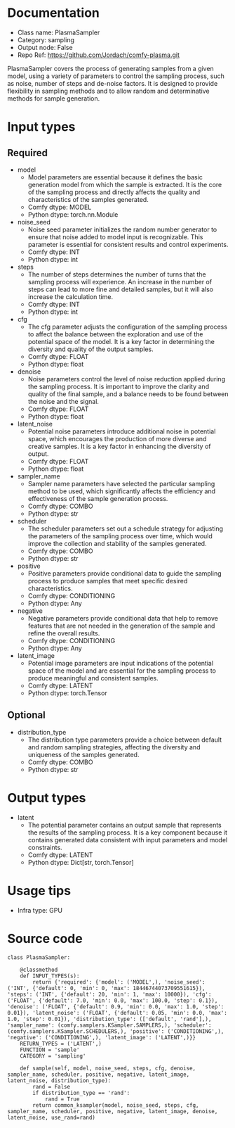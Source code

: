 # Documentation
- Class name: PlasmaSampler
- Category: sampling
- Output node: False
- Repo Ref: https://github.com/Jordach/comfy-plasma.git

PlasmaSampler covers the process of generating samples from a given model, using a variety of parameters to control the sampling process, such as noise, number of steps and de-noise factors. It is designed to provide flexibility in sampling methods and to allow random and determinative methods for sample generation.

# Input types
## Required
- model
    - Model parameters are essential because it defines the basic generation model from which the sample is extracted. It is the core of the sampling process and directly affects the quality and characteristics of the samples generated.
    - Comfy dtype: MODEL
    - Python dtype: torch.nn.Module
- noise_seed
    - Noise seed parameter initializes the random number generator to ensure that noise added to model input is recognizable. This parameter is essential for consistent results and control experiments.
    - Comfy dtype: INT
    - Python dtype: int
- steps
    - The number of steps determines the number of turns that the sampling process will experience. An increase in the number of steps can lead to more fine and detailed samples, but it will also increase the calculation time.
    - Comfy dtype: INT
    - Python dtype: int
- cfg
    - The cfg parameter adjusts the configuration of the sampling process to affect the balance between the exploration and use of the potential space of the model. It is a key factor in determining the diversity and quality of the output samples.
    - Comfy dtype: FLOAT
    - Python dtype: float
- denoise
    - Noise parameters control the level of noise reduction applied during the sampling process. It is important to improve the clarity and quality of the final sample, and a balance needs to be found between the noise and the signal.
    - Comfy dtype: FLOAT
    - Python dtype: float
- latent_noise
    - Potential noise parameters introduce additional noise in potential space, which encourages the production of more diverse and creative samples. It is a key factor in enhancing the diversity of output.
    - Comfy dtype: FLOAT
    - Python dtype: float
- sampler_name
    - Sampler name parameters have selected the particular sampling method to be used, which significantly affects the efficiency and effectiveness of the sample generation process.
    - Comfy dtype: COMBO
    - Python dtype: str
- scheduler
    - The scheduler parameters set out a schedule strategy for adjusting the parameters of the sampling process over time, which would improve the collection and stability of the samples generated.
    - Comfy dtype: COMBO
    - Python dtype: str
- positive
    - Positive parameters provide conditional data to guide the sampling process to produce samples that meet specific desired characteristics.
    - Comfy dtype: CONDITIONING
    - Python dtype: Any
- negative
    - Negative parameters provide conditional data that help to remove features that are not needed in the generation of the sample and refine the overall results.
    - Comfy dtype: CONDITIONING
    - Python dtype: Any
- latent_image
    - Potential image parameters are input indications of the potential space of the model and are essential for the sampling process to produce meaningful and consistent samples.
    - Comfy dtype: LATENT
    - Python dtype: torch.Tensor
## Optional
- distribution_type
    - The distribution type parameters provide a choice between default and random sampling strategies, affecting the diversity and uniqueness of the samples generated.
    - Comfy dtype: COMBO
    - Python dtype: str

# Output types
- latent
    - The potential parameter contains an output sample that represents the results of the sampling process. It is a key component because it contains generated data consistent with input parameters and model constraints.
    - Comfy dtype: LATENT
    - Python dtype: Dict[str, torch.Tensor]

# Usage tips
- Infra type: GPU

# Source code
```
class PlasmaSampler:

    @classmethod
    def INPUT_TYPES(s):
        return {'required': {'model': ('MODEL',), 'noise_seed': ('INT', {'default': 0, 'min': 0, 'max': 18446744073709551615}), 'steps': ('INT', {'default': 20, 'min': 1, 'max': 10000}), 'cfg': ('FLOAT', {'default': 7.0, 'min': 0.0, 'max': 100.0, 'step': 0.1}), 'denoise': ('FLOAT', {'default': 0.9, 'min': 0.0, 'max': 1.0, 'step': 0.01}), 'latent_noise': ('FLOAT', {'default': 0.05, 'min': 0.0, 'max': 1.0, 'step': 0.01}), 'distribution_type': (['default', 'rand'],), 'sampler_name': (comfy.samplers.KSampler.SAMPLERS,), 'scheduler': (comfy.samplers.KSampler.SCHEDULERS,), 'positive': ('CONDITIONING',), 'negative': ('CONDITIONING',), 'latent_image': ('LATENT',)}}
    RETURN_TYPES = ('LATENT',)
    FUNCTION = 'sample'
    CATEGORY = 'sampling'

    def sample(self, model, noise_seed, steps, cfg, denoise, sampler_name, scheduler, positive, negative, latent_image, latent_noise, distribution_type):
        rand = False
        if distribution_type == 'rand':
            rand = True
        return common_ksampler(model, noise_seed, steps, cfg, sampler_name, scheduler, positive, negative, latent_image, denoise, latent_noise, use_rand=rand)
```
